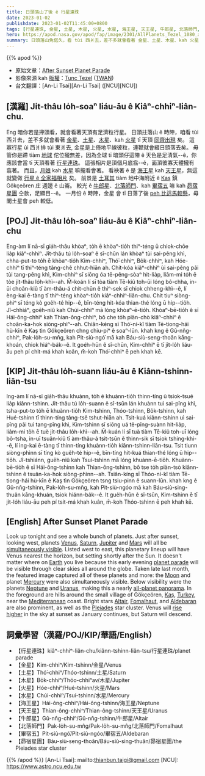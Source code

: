 ```yaml
---
title: 日頭落山了後 ê 行星連珠
date: 2023-01-02
publishdate: 2023-01-02T11:45:00+0800
tags: [行星連珠, 金星, 土星, 木星, 火星, 水星, 海王星, 天王星, 牛郎星, 北落師門, 畢宿五, 昴宿星團]
hero: https://apod.nasa.gov/apod/fap/image/2301/AllPlanets_Tezel_1080_annotated.jpg
summary: 日頭落山免偌久，看 tùi 西爿去，差不多就會看著 金星、土星、木星、kah 火星矣。
---
```


{{% apod %}}

- 原始文章：[After Sunset Planet Parade](https://apod.nasa.gov/apod/ap230102.html)
- 影像來源 kah [版權][copyright]：[Tunc Tezel](http://www.twanight.org/tezel) ([TWAN](http://www.twanight.org/))
- 台文翻譯：[An-Li Tsai][An-Li Tsai] ([NCU][NCU])

## [漢羅] Ji̍t-thâu lo̍h-soaⁿ liáu-āu ê Kiâⁿ-chhiⁿ-liân-chu.
Eng 暗你若是攑頭看，就會看著天頂有足濟粒行星。
日頭拄落山 ê 時陣，咱看 tùi 西爿去，差不多就會看著 [金星][Venus]、[土星][Saturn]、[木星][Jupiter]、kah [火星][Mars] tī 天頂 [同齊出現][simultaneously visible] 矣。
這寡行星 ùi 西爿排 tùi 東爿去, 金星是上倚地平線彼粒，連鞭就會綴日頭落去矣。
毋管你是蹛 tiàm [地球][Earth] 佗位攏無差，因為全球 tī 暗頭仔這陣 ê 天色是足清氣--ê，你應該會當 tī 天頂看著 [行星連珠][planet parade]。
這張相片是頂個月底翕--ê，面頂彼寡天體攏有翕著。
而且，[月娘][Moon] kah [水星][Mercury] 嘛攏看會著。
看袂著 ê 是 [海王星][Neptune] kah [天王星][Uranus]，無這就變做 [行星 ê 全家福相片][all-planet panorama] 矣。
前景是 [土耳其][Turkey] tiàm 地中海附近 ê [Kaş][Kaş] 鎮 Gökçeören 庄 週邊 ê 山崙。
較光 ê [牛郎星][Altair]、[北落師門][Fomalhaut]、kah [畢宿五][Aldebaran] 嘛 kah [昴宿星團][Pleiades] 仝款，足顯目--ê。
一月份 ê 時陣，金星 會 tī 日落了後 [peh 比這馬較懸][rise higher]，毋閣土星會 peh 較低。

## [POJ] Ji̍t-thâu lo̍h-soaⁿ liáu-āu ê Kiâⁿ-chhiⁿ-liân-chu
Eng-àm lí nā-sī gia̍h-thâu khòaⁿ, to̍h ē khòaⁿ-tio̍h thiⁿ-téng ū chiok-chōe lia̍p kiâⁿ-chhiⁿ.
Ji̍t-thâu tú lo̍h-soaⁿ ê sî-chūn lán khòaⁿ tùi sai-pêng khì, chha-put-to to̍h ē khòaⁿ-tio̍h Kim-chhiⁿ, Thó͘-chhiⁿ, Bo̍k-chhiⁿ, kah Hóe-chhiⁿ tī thiⁿ-téng tâng-chê chhut-hiān ah.
Chit-kóa kiâⁿ-chhiⁿ ùi sai-pêng pâi tùi tang-pêng khì, Kim-chhiⁿ sī siōng óa tē-pêng-sòaⁿ hit-lia̍p, liâm-mi to̍h ē tòe ji̍t-thâu lo̍h-khì--ah.
M̄-koán lí sī tòa tiàm Tē-kiû toh-ūi lóng bô-chha, in-ūi choân-kiû tī àm-thâu-á chit-chūn ê thiⁿ-sek sī chiok chheng-khì--ê, lí èng-kai ē-tàng tī thiⁿ-téng khòaⁿ-tio̍h kiâⁿ-chhiⁿ-liân-chu.
Chit tiuⁿ siòng-phìⁿ sī téng kò goe̍h-té hip--ê, bīn-téng hit-kóa thian-thé lóng ū hip--tio̍h.
Jî-chhiáⁿ, goe̍h-niû kah Chúi-chhiⁿ mā lóng khòaⁿ-ē-tio̍h.
Khòaⁿ-bē-tio̍h ê sī Hái-ông-chhiⁿ kah Thian-ông-chhiⁿ, bô che to̍h piàn-chò kiâⁿ-chhiⁿ ê choân-ka-hok siòng-phìⁿ--ah.
Chiân-kéng sī Thó͘-ní-kî tiàm Tē-tiong-hái hù-kīn ê Kaş tìn Gökçeören chng chiu-piⁿ ê soaⁿ-lūn.
khah kng ê Gû-nn̂g-chhiⁿ, Pak-lo̍h-su-mn̂g, kah Pit-siù-ngó͘ mā kah Báu-siù-seng-thoân kāng-khoán, chiok hiáⁿ-ba̍k--ê.
It goe̍h-hūn ê sî-chūn, Kim-chhiⁿ ē tī ji̍t-lo̍h liáu-āu peh pí chit-má khah koân, m̄-koh Thó͘-chhiⁿ ē peh khah kē.


## [KIP] Ji̍t-thâu lo̍h-suann liáu-āu ê Kiânn-tshinn-liân-tsu
Ing-àm lí nā-sī gia̍h-thâu khuànn, to̍h ē khuànn-tio̍h thinn-tíng ū tsiok-tsuē lia̍p kiânn-tshinn.
Ji̍t-thâu tú lo̍h-suann ê sî-tsūn lán khuànn tuì sai-pîng khì, tsha-put-to to̍h ē khuànn-tio̍h Kim-tshinn, Thóo-tshinn, Bo̍k-tshinn, kah Hué-tshinn tī thinn-tíng tâng-tsê tshut-hiān ah.
Tsit-kuá kiânn-tshinn uì sai-pîng pâi tuì tang-pîng khì, Kim-tshinn sī siōng uá tē-pîng-suànn hit-lia̍p, liâm-mi to̍h ē tuè ji̍t-thâu lo̍h-khì--ah.
M̄-kuán lí sī tuà tiàm Tē-kiû toh-uī lóng bô-tsha, in-uī tsuân-kiû tī àm-thâu-á tsit-tsūn ê thinn-sik sī tsiok tshing-khì--ê, lí ìng-kai ē-tàng tī thinn-tíng khuànn-tio̍h kiânn-tshinn-liân-tsu.
Tsit tiunn siòng-phìnn sī tíng kò gue̍h-té hip--ê, bīn-tíng hit-kuá thian-thé lóng ū hip--tio̍h.
Jî-tshiánn, gue̍h-niû kah Tsuí-tshinn mā lóng khuànn-ē-tio̍h.
Khuànn-bē-tio̍h ê sī Hái-ông-tshinn kah Thian-ông-tshinn, bô tse to̍h piàn-tsò kiânn-tshinn ê tsuân-ka-hok siòng-phìnn--ah.
Tsiân-kíng sī Thóo-ní-kî tiàm Tē-tiong-hái hù-kīn ê Kaş tìn Gökçeören tsng tsiu-pinn ê suann-lūn.
khah kng ê Gû-nn̂g-tshinn, Pak-lo̍h-su-mn̂g, kah Pit-siù-ngóo mā kah Báu-siù-sing-thuân kāng-khuán, tsiok hiánn-ba̍k--ê.
It gue̍h-hūn ê sî-tsūn, Kim-tshinn ē tī ji̍t-lo̍h liáu-āu peh pí tsit-má khah kuân, m̄-koh Thóo-tshinn ē peh khah kē.


## [English] After Sunset Planet Parade
Look up tonight and see a whole bunch of planets.
Just after sunset, looking west, planets [Venus][Venus], [Saturn][Saturn], [Jupiter][Jupiter] and [Mars][Mars] will all be [simultaneously visible][simultaneously visible].
Listed west to east, this planetary lineup will have Venus nearest the horizon, but setting shortly after the Sun.
It doesn't matter where on [Earth][Earth] you live because this early evening [planet parade][planet parade] will be visible through clear skies all around the globe.
Taken late last month, the featured image captured all of these planets and more: the [Moon][Moon] and planet [Mercury][Mercury] were also simultaneously visible.
Below visibility were the planets [Neptune][Neptune] and [Uranus][Uranus], making this a nearly [all-planet panorama][all-planet panorama].
In the foreground are hills around the small village of Gökçeören, [Kaş][Kaş], [Turkey][Turkey], near the [Mediterranean][Mediterranean] coast.
Bright stars [Altair][Altair], [Fomalhaut][Fomalhaut], and [Aldebaran][Aldebaran] are also prominent, as well as the [Pleiades][Pleiades] star cluster.
Venus will [rise higher][rise higher] in the sky at sunset as January continues, but Saturn will descend.


## 詞彙學習（漢羅/POJ/KIP/華語/English）
- 【行星連珠】kiâⁿ-chhiⁿ-liân-chu/kiânn-tshinn-liân-tsu/行星連珠/planet parade
- 【金星】Kim-chhiⁿ/Kim-tshinn/金星/Venus
- 【土星】Thó͘-chhiⁿ/Thóo-tshinn/土星/Saturn
- 【木星】Bo̍k-chhiⁿ/Thóo-chhiⁿav/木星/Jupiter
- 【火星】Hóe-chhiⁿ/Hué-tshinn/火星/Mars
- 【水星】Chúi-chhiⁿ/Tsuí-tshinn/水星/Mercury
- 【海王星】Hái-ông-chhiⁿ/Hái-ông-tshinn/海王星/Neptune
- 【天王星】Thian-ông-chhiⁿ/Thian-ông-tshinn/天王星/Uranus
- 【牛郎星】Gû-nn̂g-chhiⁿ/Gû-nn̂g-tshinn/牛郎星/Altair
- 【北落師門】Pak-lo̍h-su-mn̂g/Pak-lo̍h-su-mn̂g/北落師門/Fomalhaut
- 【畢宿五】Pit-siù-ngó͘/Pit-siù-ngóo/畢宿五/Aldebaran
- 【昴宿星團】Báu-siù-seng-thoân/Báu-siù-sing-thuân/昴宿星團/the Pleiades star cluster


{{% /apod %}}
[An-Li Tsai]: mailto:thianbun.taigi@gmail.com
[NCU]: https://www.astro.ncu.edu.tw

[copyright]: https://apod.nasa.gov/apod/fap/lib/about_apod.html#srapply
[License]: https://creativecommons.org/licenses/by/2.0/

[Venus]:https://solarsystem.nasa.gov/planets/venus/in-depth/
[Saturn]:https://apod.nasa.gov/apod/ap200419.html
[Jupiter]:https://apod.nasa.gov/apod/ap220828.html
[Mars]:https://mars.nasa.gov/
[simultaneously visible]:https://youtu.be/axTU7lagV48
[Earth]:https://solarsystem.nasa.gov/planets/earth/in-depth/
[planet parade]:https://apod.nasa.gov/apod/ap220426.html
[Moon]:https://svs.gsfc.nasa.gov/5048
[Mercury]:https://apod.nasa.gov/apod/ap190428.html
[Neptune]:https://apod.nasa.gov/apod/ap150215.html
[Uranus]:https://solarsystem.nasa.gov/planets/uranus/in-depth/
[all-planet panorama]:https://apod.nasa.gov/apod/ap220629.html
[Kaş]:https://youtu.be/-LTA1VnBvGk
[Turkey]:https://en.wikipedia.org/wiki/Turkey
[Mediterranean]:https://en.wikipedia.org/wiki/Mediterranean_Sea
[Altair]:https://en.wikipedia.org/wiki/Altair
[Fomalhaut]:https://apod.nasa.gov/apod/ap171003.html
[Aldebaran]:https://en.wikipedia.org/wiki/Aldebaran
[Pleiades]:https://apod.nasa.gov/apod/ap220719.html
[rise higher]:https://thumbs.dreamstime.com/b/side-view-chihuahua-years-old-sitting-looking-up-agai-side-view-chihuahua-years-old-sitting-looking-up-against-white-103837029.jpg

